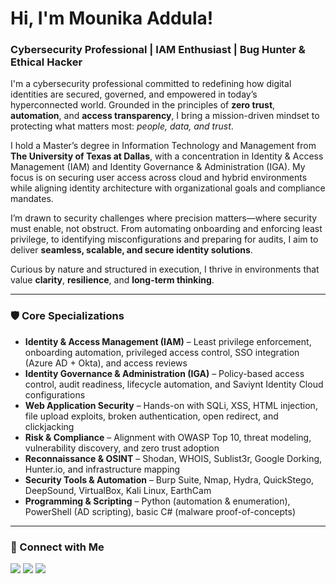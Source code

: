 <h1>Hi, I'm Mounika Addula!</h1>
<h3>Cybersecurity Professional | IAM Enthusiast | Bug Hunter & Ethical Hacker</h3>

<p>
I'm a cybersecurity professional committed to redefining how digital identities are secured, governed, and empowered in today’s hyperconnected world. Grounded in the principles of <strong>zero trust</strong>, <strong>automation</strong>, and <strong>access transparency</strong>, I bring a mission-driven mindset to protecting what matters most: <em>people, data, and trust</em>.
</p>

<p>
I hold a Master’s degree in Information Technology and Management from <strong>The University of Texas at Dallas</strong>, with a concentration in Identity & Access Management (IAM) and Identity Governance & Administration (IGA). My focus is on securing user access across cloud and hybrid environments while aligning identity architecture with organizational goals and compliance mandates.
</p>

<p>
I’m drawn to security challenges where precision matters—where security must enable, not obstruct. From automating onboarding and enforcing least privilege, to identifying misconfigurations and preparing for audits, I aim to deliver <strong>seamless, scalable, and secure identity solutions</strong>.
</p>

<p>
Curious by nature and structured in execution, I thrive in environments that value <strong>clarity</strong>, <strong>resilience</strong>, and <strong>long-term thinking</strong>.
</p>

---

### 🛡️ Core Specializations

<ul>
  <li><b>Identity & Access Management (IAM)</b> – Least privilege enforcement, onboarding automation, privileged access control, SSO integration (Azure AD + Okta), and access reviews</li>
  <li><b>Identity Governance & Administration (IGA)</b> – Policy-based access control, audit readiness, lifecycle automation, and Saviynt Identity Cloud configurations</li>
  <li><b>Web Application Security</b> – Hands-on with SQLi, XSS, HTML injection, file upload exploits, broken authentication, open redirect, and clickjacking</li>
  <li><b>Risk & Compliance</b> – Alignment with OWASP Top 10, threat modeling, vulnerability discovery, and zero trust adoption</li>
  <li><b>Reconnaissance & OSINT</b> – Shodan, WHOIS, Sublist3r, Google Dorking, Hunter.io, and infrastructure mapping</li>
  <li><b>Security Tools & Automation</b> – Burp Suite, Nmap, Hydra, QuickStego, DeepSound, VirtualBox, Kali Linux, EarthCam</li>
  <li><b>Programming & Scripting</b> – Python (automation & enumeration), PowerShell (AD scripting), basic C# (malware proof-of-concepts)</li>
</ul>

---

### 🔗 Connect with Me

<p>
<a href="https://github.com/mounikaaddula"><img src="https://img.shields.io/badge/GitHub-100000?style=flat&logo=github&logoColor=white" /></a>
<a href="https://www.linkedin.com/in/addula-mounika"><img src="https://img.shields.io/badge/LinkedIn-0A66C2?style=flat&logo=linkedin&logoColor=white" /></a>
<a href="mailto:addulamounika2509@gmail.com"><img src="https://img.shields.io/badge/Gmail-D14836?style=flat&logo=gmail&logoColor=white" /></a>
</p>


